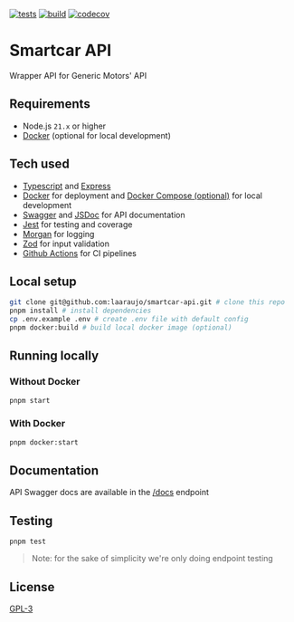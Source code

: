 [![tests](https://github.com/laaraujo/smartcar-api/actions/workflows/tests.yml/badge.svg?branch=main)](https://github.com/laaraujo/smartcar-api/actions/workflows/tests.yml)
[![build](https://github.com/laaraujo/smartcar-api/actions/workflows/build.yml/badge.svg?branch=main)](https://github.com/laaraujo/smartcar-api/actions/workflows/build.yml)
[![codecov](https://codecov.io/gh/laaraujo/smartcar-api/graph/badge.svg?token=pBVQTop2J1)](https://codecov.io/gh/laaraujo/smartcar-api)

# Smartcar API

Wrapper API for Generic Motors' API

## Requirements

- Node.js `21.x` or higher
- [Docker](https://www.docker.com/) (optional for local development)

## Tech used

- [Typescript](https://www.typescriptlang.org/) and [Express](https://expressjs.com/)
- [Docker](https://www.docker.com/) for deployment and [Docker Compose (optional)](https://docs.docker.com/compose/) for local development
- [Swagger](https://swagger.io/) and [JSDoc](https://jsdoc.app/) for API documentation
- [Jest](https://jestjs.io/) for testing and coverage
- [Morgan](https://expressjs.com/en/resources/middleware/morgan.html) for logging
- [Zod](https://zod.dev/) for input validation
- [Github Actions](https://docs.github.com/en/actions) for CI pipelines

## Local setup

```sh
git clone git@github.com:laaraujo/smartcar-api.git # clone this repo
pnpm install # install dependencies
cp .env.example .env # create .env file with default config
pnpm docker:build # build local docker image (optional)
```

## Running locally

### Without Docker

```sh
pnpm start
```

### With Docker

```sh
pnpm docker:start
```

## Documentation

API Swagger docs are available in the [/docs](http://localhost:3000/docs) endpoint

## Testing

```
pnpm test
```

> Note: for the sake of simplicity we're only doing endpoint testing

## License

[GPL-3](./LICENSE)
